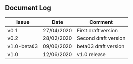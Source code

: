 ## Document Log

| Issue        | Date       | Comment              |
|--------------|------------|----------------------|
| v0.1         | 27/04/2020 | First draft version  |
| v0.2         | 28/02/2020 | Second draft version |
| v1.0-beta03  | 09/06/2020 | beta03 draft version |
| v1.0         | 12/06/2020 | v1.0 release         |
